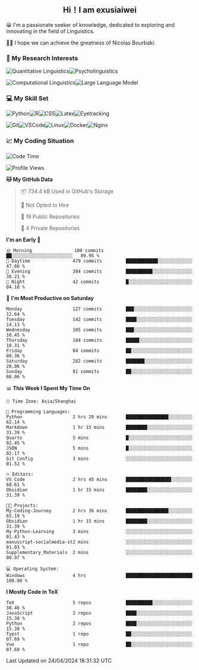   

## <div align="center">Hi！I am exusiaiwei</div>  

😀 I'm a passionate seeker of knowledge, dedicated to exploring and innovating in the field of Linguistics.

🙋‍♂️ I hope we can achieve the greatness of Nicolas Bourbaki.

### 🔬 My Research Interests  

![Quantitative Linguistics](https://img.shields.io/badge/Quantitative%20Linguistics-%230072CC.svg?&style=for-the-badge&logo=appveyor&logoColor=white)![Psycholinguistics](https://img.shields.io/badge/Psycholinguistics-%2301a3a1.svg?&style=for-the-badge&logo=AWS%20Amplify&logoColor=white)

![Computational Linguistics](https://img.shields.io/badge/Computational%20Linguistics-%231877F2.svg?&style=for-the-badge&logo=Markdown&logoColor=white)![Large Language Model](https://img.shields.io/badge/Large%20Language%20Model-%23F76300.svg?&style=for-the-badge&logo=Android&logoColor=white)

### 💻 My Skill Set

![Python](https://img.shields.io/badge/Python-%2314354C.svg?style=for-the-badge&logo=python&logoColor=white&color=2AB3E3)![R](https://img.shields.io/badge/-R-276DC3?style=for-the-badge&logo=r&logoColor=white)![CSS](https://img.shields.io/badge/-CSS-1572B6?style=for-the-badge&logo=css3&logoColor=white)![Latex](https://img.shields.io/badge/-Latex-008080?style=for-the-badge&logo=latex&logoColor=white)![Eyetracking](https://img.shields.io/badge/Eyetracking-%230078D6?style=for-the-badge&logo=SearXNG&logoColor=#3050FF)

![Git](https://img.shields.io/badge/-Git-F05032?style=for-the-badge&logo=git&logoColor=white)![VSCode](https://img.shields.io/badge/-VSCode-007ACC?style=for-the-badge&logo=visual-studio-code&logoColor=white)![Linux](https://img.shields.io/badge/-Linux-FCC624?style=for-the-badge&logo=linux&logoColor=black)![Docker](https://img.shields.io/badge/-Docker-2496ED?style=for-the-badge&logo=docker&logoColor=white)![Nginx](https://img.shields.io/badge/-Nginx-009639?style=for-the-badge&logo=nginx&logoColor=white)

### 📈 My Coding Situation

<!--START_SECTION:waka-->
![Code Time](http://img.shields.io/badge/Code%20Time-114%20hrs%2043%20mins-blue)

![Profile Views](http://img.shields.io/badge/Profile%20Views-0-blue)

**🐱 My GitHub Data** 

> 📦 734.4 kB Used in GitHub's Storage 
 > 
> 🚫 Not Opted to Hire
 > 
> 📜 19 Public Repositories 
 > 
> 🔑 4 Private Repositories 
 > 
**I'm an Early 🐤** 

```text
🌞 Morning                100 commits         ██░░░░░░░░░░░░░░░░░░░░░░░   09.95 % 
🌆 Daytime                479 commits         ████████████░░░░░░░░░░░░░   47.66 % 
🌃 Evening                384 commits         ██████████░░░░░░░░░░░░░░░   38.21 % 
🌙 Night                  42 commits          █░░░░░░░░░░░░░░░░░░░░░░░░   04.18 % 
```
📅 **I'm Most Productive on Saturday** 

```text
Monday                   127 commits         ███░░░░░░░░░░░░░░░░░░░░░░   12.64 % 
Tuesday                  142 commits         ████░░░░░░░░░░░░░░░░░░░░░   14.13 % 
Wednesday                105 commits         ███░░░░░░░░░░░░░░░░░░░░░░   10.45 % 
Thursday                 184 commits         █████░░░░░░░░░░░░░░░░░░░░   18.31 % 
Friday                   84 commits          ██░░░░░░░░░░░░░░░░░░░░░░░   08.36 % 
Saturday                 282 commits         ███████░░░░░░░░░░░░░░░░░░   28.06 % 
Sunday                   81 commits          ██░░░░░░░░░░░░░░░░░░░░░░░   08.06 % 
```


📊 **This Week I Spent My Time On** 

```text
🕑︎ Time Zone: Asia/Shanghai

💬 Programming Languages: 
Python                   2 hrs 29 mins       ████████████████░░░░░░░░░   62.14 % 
Markdown                 1 hr 15 mins        ████████░░░░░░░░░░░░░░░░░   31.39 % 
Quarto                   5 mins              █░░░░░░░░░░░░░░░░░░░░░░░░   02.45 % 
JSON                     5 mins              █░░░░░░░░░░░░░░░░░░░░░░░░   02.17 % 
Git Config               3 mins              ░░░░░░░░░░░░░░░░░░░░░░░░░   01.52 % 

🔥 Editors: 
VS Code                  2 hrs 45 mins       █████████████████░░░░░░░░   68.61 % 
Obsidian                 1 hr 15 mins        ████████░░░░░░░░░░░░░░░░░   31.39 % 

🐱‍💻 Projects: 
My-Coding-Journey        2 hrs 36 mins       ████████████████░░░░░░░░░   65.19 % 
Obsidian                 1 hr 15 mins        ████████░░░░░░░░░░░░░░░░░   31.39 % 
My-Python-Learning       3 mins              ░░░░░░░░░░░░░░░░░░░░░░░░░   01.43 % 
manuscript-socialmedia-st2 mins              ░░░░░░░░░░░░░░░░░░░░░░░░░   01.03 % 
Supplementary_Materials  2 mins              ░░░░░░░░░░░░░░░░░░░░░░░░░   00.97 % 

💻 Operating System: 
Windows                  4 hrs               █████████████████████████   100.00 % 
```

**I Mostly Code in TeX** 

```text
TeX                      5 repos             ██████████░░░░░░░░░░░░░░░   38.46 % 
JavaScript               2 repos             ████░░░░░░░░░░░░░░░░░░░░░   15.38 % 
Python                   2 repos             ████░░░░░░░░░░░░░░░░░░░░░   15.38 % 
Typst                    1 repo              ██░░░░░░░░░░░░░░░░░░░░░░░   07.69 % 
Vue                      1 repo              ██░░░░░░░░░░░░░░░░░░░░░░░   07.69 % 
```




 Last Updated on 24/04/2024 18:31:32 UTC
<!--END_SECTION:waka-->
